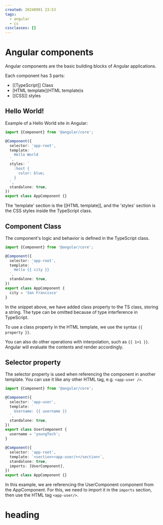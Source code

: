 ```yaml
---
created: 20240901 23:53
tags:
  - angular
  - cs
cssclasses: []
---
```


# Angular components

Angular components are the basic building blocks of Angular applications.

Each component has 3 parts:
- [[TypeScript]] Class
- [HTML template](HTML template)s
- [[CSS]] styles

## Hello World!

Example of a Hello World site in Angular:

```ts
import {Component} from '@angular/core';

@Component({
  selector: 'app-root',
  template: `
    Hello World
  `,
  styles: `
    :host {
      color: blue;
    }
  `,
  standalone: true,
})
export class AppComponent {}
```

The 'template' section is the [[HTML template]], and the 'styles' section is the CSS styles inside the TypeScript class.

## Component Class
The component's logic and behavior is defined in the TypeScript class.

```ts
import {Component} from '@angular/core';

@Component({
  selector: 'app-root',
  template: `
    Hello {{ city }}
  `,
  standalone: true,
})
export class AppComponent {
  city = 'San Francisco'
}

```

In the snippet above, we have added class property to the TS class, storing a string. The type can be omitted because of type interference in TypeScript.

To use a class property in the HTML template, we use the syntax `{{ property }}`. 

You can also do other operations with interpolation, such as `{{ 1+1 }}`. Angular will evaluate the contents and render accordingly.

## Selector property
The selector property is used when referencing the component in another template. You can use it like any other HTML tag, e.g.
`<app-user />`.

```ts
import {Component} from '@angular/core';

@Component({
  selector: 'app-user',
  template: `
    Username: {{ username }}
  `,
  standalone: true,
})
export class UserComponent {
  username = 'youngTech';
}

@Component({
  selector: 'app-root',
  template: `<section><app-user/></section>`,
  standalone: true,
  imports: [UserComponent],
})
export class AppComponent {}

```

In this example, we are referencing the UserComponent component from the AppComponent. For this, we need to import it in the `imports` section, then use the HTML tag `<app-user/>`.

# heading

